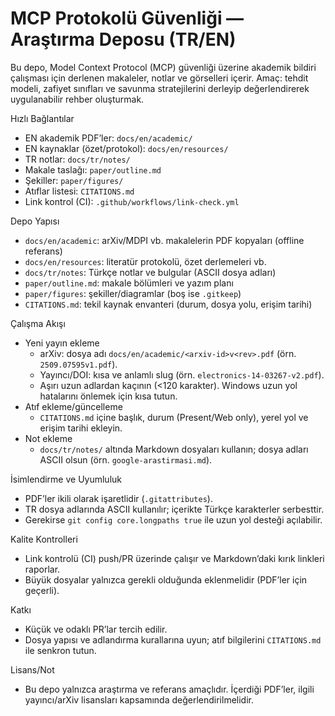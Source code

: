 # MCP Protokolü Güvenliği — Araştırma Deposu (TR/EN)

Bu depo, Model Context Protocol (MCP) güvenliği üzerine akademik bildiri çalışması için derlenen makaleler, notlar ve görselleri içerir. Amaç: tehdit modeli, zafiyet sınıfları ve savunma stratejilerini derleyip değerlendirerek uygulanabilir rehber oluşturmak.

Hızlı Bağlantılar
- EN akademik PDF’ler: `docs/en/academic/`
- EN kaynaklar (özet/protokol): `docs/en/resources/`
- TR notlar: `docs/tr/notes/`
- Makale taslağı: `paper/outline.md`
- Şekiller: `paper/figures/`
- Atıflar listesi: `CITATIONS.md`
- Link kontrol (CI): `.github/workflows/link-check.yml`

Depo Yapısı
- `docs/en/academic`: arXiv/MDPI vb. makalelerin PDF kopyaları (offline referans)
- `docs/en/resources`: literatür protokolü, özet derlemeleri vb.
- `docs/tr/notes`: Türkçe notlar ve bulgular (ASCII dosya adları)
- `paper/outline.md`: makale bölümleri ve yazım planı
- `paper/figures`: şekiller/diagramlar (boş ise `.gitkeep`)
- `CITATIONS.md`: tekil kaynak envanteri (durum, dosya yolu, erişim tarihi)

Çalışma Akışı
- Yeni yayın ekleme
  - arXiv: dosya adı `docs/en/academic/<arxiv-id>v<rev>.pdf` (örn. `2509.07595v1.pdf`).
  - Yayıncı/DOI: kısa ve anlamlı slug (örn. `electronics-14-03267-v2.pdf`).
  - Aşırı uzun adlardan kaçının (<120 karakter). Windows uzun yol hatalarını önlemek için kısa tutun.
- Atıf ekleme/güncelleme
  - `CITATIONS.md` içine başlık, durum (Present/Web only), yerel yol ve erişim tarihi ekleyin.
- Not ekleme
  - `docs/tr/notes/` altında Markdown dosyaları kullanın; dosya adları ASCII olsun (örn. `google-arastirmasi.md`).

İsimlendirme ve Uyumluluk
- PDF’ler ikili olarak işaretlidir (`.gitattributes`).
- TR dosya adlarında ASCII kullanılır; içerikte Türkçe karakterler serbesttir.
- Gerekirse `git config core.longpaths true` ile uzun yol desteği açılabilir.

Kalite Kontrolleri
- Link kontrolü (CI) push/PR üzerinde çalışır ve Markdown’daki kırık linkleri raporlar.
- Büyük dosyalar yalnızca gerekli olduğunda eklenmelidir (PDF’ler için geçerli).

Katkı
- Küçük ve odaklı PR’lar tercih edilir.
- Dosya yapısı ve adlandırma kurallarına uyun; atıf bilgilerini `CITATIONS.md` ile senkron tutun.

Lisans/Not
- Bu depo yalnızca araştırma ve referans amaçlıdır. İçerdiği PDF’ler, ilgili yayıncı/arXiv lisansları kapsamında değerlendirilmelidir.

